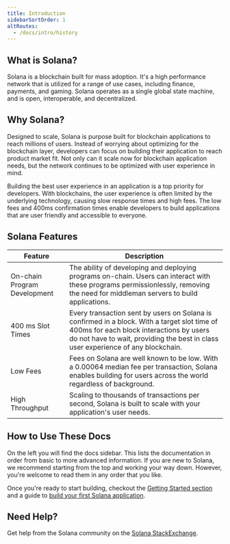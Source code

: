 ```yaml
---
title: Introduction
sidebarSortOrder: 1
altRoutes:
  - /docs/intro/history
---
```


## What is Solana?

Solana is a blockchain built for mass adoption. It's a high performance network
that is utilized for a range of use cases, including finance, payments, and
gaming. Solana operates as a single global state machine, and is open,
interoperable, and decentralized.

## Why Solana?

Designed to scale, Solana is purpose built for blockchain applications to reach
millions of users. Instead of worrying about optimizing for the blockchain
layer, developers can focus on building their application to reach product
market fit. Not only can it scale now for blockchain application needs, but the
network continues to be optimized with user experience in mind.

Building the best user experience in an application is a top priority for
developers. With blockchains, the user experience is often limited by the
underlying technology, causing slow response times and high fees. The low fees
and 400ms confirmation times enable developers to build applications that are
user friendly and accessible to everyone.

## Solana Features

| Feature                      | Description                                                                                                                                                                                                                  |
| ---------------------------- | ---------------------------------------------------------------------------------------------------------------------------------------------------------------------------------------------------------------------------- |
| On-chain Program Development | The ability of developing and deploying programs on-chain. Users can interact with these programs permissionlessly, removing the need for middleman servers to build applications.                                           |
| 400 ms Slot Times            | Every transaction sent by users on Solana is confirmed in a block. With a target slot time of 400ms for each block interactions by users do not have to wait, providing the best in class user experience of any blockchain. |
| Low Fees                     | Fees on Solana are well known to be low. With a 0.00064 median fee per transaction, Solana enables building for users across the world regardless of background.                                                             |
| High Throughput              | Scaling to thousands of transactions per second, Solana is built to scale with your application's user needs.                                                                                                                |

## How to Use These Docs

On the left you will find the docs sidebar. This lists the documentation in
order from basic to more advanced information. If you are new to Solana, we
recommend starting from the top and working your way down. However, you're
welcome to read them in any order that you like.

Once you're ready to start building, checkout the
[Getting Started section](https://solana.com/docs/intro/dev) and a guide to
[build your first Solana application](https://solana.com/developers/guides/getstarted/local-rust-hello-world).

## Need Help?

Get help from the Solana community on the
[Solana StackExchange](https://solana.stackexchange.com).
